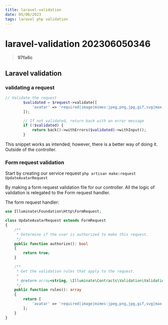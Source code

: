 ```yaml
---
title: laravel-validation
date: 05/06/2023
tags: laravel php validation
---
```


# **laravel-validation** 202306050346 
> **97fa6c**

  

## Laravel validation

### validating a request
```php
// Validate the request
        $validated = $request->validate([
            'avatar' => 'required|image|mimes:jpeg,png,jpg,gif,svg|max:2048',
        ]);

        // If not validated, return back with an error message
        if (!$validated) {
            return back()->withErrors($validated)->withInput();
        }
```

This snippet works as intended; however, there is a better way of doing it.
Outside of the controller.

### Form request validation
Start by creating our service request
`php artisan make:request UpdateAvatarRequest`

By making a form request validation file for our controller.
All the logic of validation is relegated to the Form request handler.

The form request handler:
```php
use Illuminate\Foundation\Http\FormRequest;

class UpdateAvatarRequest extends FormRequest
{
    /**
     * Determine if the user is authorized to make this request.
     */
    public function authorize(): bool
    {
        return true;
    }

    /**
     * Get the validation rules that apply to the request.
     *
     * @return array<string, \Illuminate\Contracts\Validation\ValidationRule|array|string>
     */
    public function rules(): array
    {
        return [
            'avatar' => 'required|image|mimes:jpeg,png,jpg,gif,svg|max:2048',
        ];
    }
}
```
